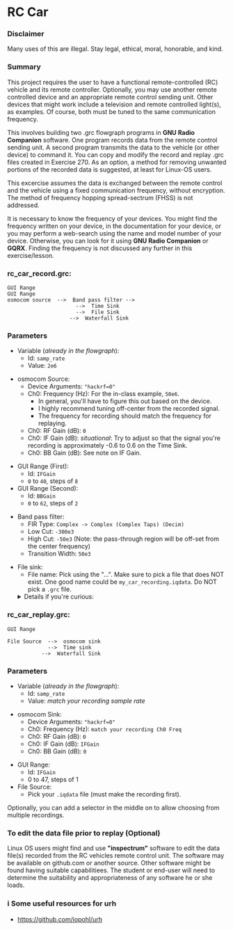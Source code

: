 # <!-- pandoc-only LSA 8: --> RC Car

### Disclaimer

Many uses of this are illegal. Stay legal, ethical, moral, honorable, and kind.

### Summary

This project requires the user to have a functional remote-controlled (RC) vehicle and its remote controller.  Optionally, you may use another remote controlled device and an appropriate remote control sending unit.  Other devices that might work include a television and remote controlled light(s), as examples.  Of course, both must be tuned to the same communication frequency.

<!-- pandoc-only ### Summary -->

This involves building two .grc flowgraph programs in **GNU Radio Companion** software.  One program records data from the remote control sending unit.  A second program transmits the data to the vehicle (or other device) to command it.  You can copy and modify the record and replay .grc files created in Exercise 270.  As an option, a method for removing unwanted portions of the recorded data is suggested, at least for Linux-OS users.

<!-- pandoc-only ### Summary -->

This excercise assumes the data is exchanged between the remote control and the vehicle using a fixed communication frequency, without encryption.  The method of frequency hopping spread-sectrum (FHSS) is not addressed.

<!-- pandoc-only ### Summary -->

It is necessary to know the frequency of your devices.  You might find the frequency written on your device, in the documentation for your device, or you may perform a web-search using the name and model number of your device.  Otherwise, you can look for it using **GNU Radio Companion** or **GQRX**. Finding the frequency is not discussed any further in this exercise/lesson.

### rc_car_record.grc:

```
GUI Range
GUI Range
osmocom source  -->  Band pass filter --> 
                      -->  Time Sink  
                      -->  File Sink  
                    -->  Waterfall Sink
```

### Parameters

- Variable (_already in the flowgraph_):
  - Id: `samp_rate`
  - Value: `2e6` <!-- pandoc-only _(You may need more depending on whether the signal fits in the waterfall.)_ -->

<!-- pandoc-only ### Parameters -->

- osmocom Source:
  - Device Arguments: `"hackrf=0"`
  - Ch0: Frequency (Hz): For the in-class example, `50e6`. 
    - In general, you'll have to figure this out based on the device.
    - I highly recommend tuning off-center from the recorded signal.
    - The frequency for recording should match the frequency for replaying.
  - Ch0: RF Gain (dB): `0`
  - Ch0: IF Gain (dB): _situational_: Try to adjust so that the signal you're recording is approximately -0.6 to 0.6 on the Time Sink.
  - Ch0: BB Gain (dB): See note on IF Gain.

<!-- pandoc-only ### Parameters -->

- GUI Range (First):
  - Id: `IFGain`
  - `0` to `40`, steps of `8`
- GUI Range (Second):
  - Id: `BBGain`
  - `0` to `62`, steps of `2`

<!-- pandoc-only ### Parameters -->

- Band pass filter:
  - FIR Type: `Complex -> Complex (Complex Taps) (Decim)`
  - Low Cut: `-300e3`
  - High Cut: `-50e3`        (Note: the pass-through region will be off-set from the center frequency)
  - Transition Width: `50e3`

<!-- pandoc-only ### Parameters -->

- File sink:
  - File name: Pick using the "...". Make sure to pick a file that does NOT exist. One good name could be `my_car_recording.iqdata`. Do NOT pick a `.grc` file.
  <details><summary>Details if you're curious:</summary> When faced with a file-picking dialog, beginners will often navigate to the current `.grc` file. This is definitely not what you want -- as soon as you run the flowgraph, it will overwrite the saved flowgraph file with the data that you're recording. <!-- pandoc-exclude-line -->
  - Instead, I recommend picking a directory for your file, and naming it `my_gnu_recording.iqdata`. <!-- pandoc-exclude-line -->
  - The file extension can be anything you want (GNU Radio will treat it the same regardless), but `.iqdata` seems somewhat common in the SDR community. <!-- pandoc-exclude-line -->
        A good example may look like this:  <!-- pandoc-exclude-line -->
        `/home/yourusername/Desktop/my_gnu_recording.iq` <!-- pandoc-exclude-line -->
</details> <!-- pandoc-exclude-line -->

### rc_car_replay.grc:

```
GUI Range

File Source  -->  osmocom sink
             -->  Time sink
           -->  Waterfall Sink
```

### Parameters

- Variable (_already in the flowgraph_):
  - Id: `samp_rate`
  - Value: _match your recording sample rate_

<!-- pandoc-only ### Parameters -->

- osmocom Sink:
  - Device Arguments: `"hackrf=0"`
  - Ch0: Frequency (Hz): `match your recording Ch0 Freq`
  - Ch0: RF Gain (dB): `0`
  - Ch0: IF Gain (dB): `IFGain`
  - Ch0: BB Gain (dB): `0`

<!-- pandoc-only ### Parameters -->

- GUI Range:
  - Id: `IFGain`
  - 0 to 47, steps of 1
- File Source:
  - Pick your `.iqdata` file (must make the recording first).
  
Optionally, you can add a selector in the middle on to allow choosing from multiple recordings.

### To edit the data file prior to replay (Optional)
Linux OS users might find and use **"inspectrum"** software to edit the data file(s) recorded from the RC vehicles remote control unit.  The software may be available on github.com or another source.  Other software might be found having suitable capabilitiees.  The student or end-user will need to determine the suitability and appropriateness of any software he or she loads.

### ℹ️ Some useful resources for urh

- https://github.com/jopohl/urh